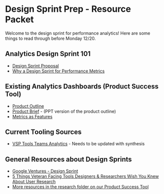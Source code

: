 # Design Sprint Prep - Resource Packet

Welcome to the design sprint for performance analytics! Here are some things to read through before Monday 12/20.

## Analytics Design Sprint 101
- [Design Sprint Proposal](https://docs.google.com/document/d/11BMZwk-cMfVn-H-EUsZmeWmeb4TpRU9ydE2onIz5nOw/edit)
- [Why a Design Sprint for Performance Metrics](https://dsva.slack.com/archives/C010G06KZR6/p1585851794015000)

## Existing Analytics Dashboards (Product Success Tool)

- [Product Outline](https://github.com/department-of-veterans-affairs/va.gov-team/blob/master/products/platform/product-dashboard/product-success-tool-outline.md)
- [Product Brief](https://docs.google.com/presentation/d/1sI32UbQRqpKqOhBT8lkUuOHgfD4UUkV2cd5Pzw1fP9w/edit#slide=id.g76c280c04b_0_21) - (PPT version of the product outline)
- [Metrics as Features](https://docs.google.com/presentation/d/1-6lS9XJ6GuK2QICVEjD1BdhPj8E8paNhB6KjDVwVCG8/edit#slide=id.g7555e84c9b_0_149)

## Current Tooling Sources
- [VSP Tools Teams Analytics](https://docs.google.com/document/d/1x-KKPELAPdADoJfgIZdpUguDmatmLgf8wb1pdsFKKrw/edit#heading=h.42yqnt7rj1tv) - Needs to be updated with synthesis

## General Resources about Design Sprints
- [Google Ventures - Design Sprint](https://github.com/department-of-veterans-affairs/va.gov-team/blob/master/platform/research/discovery-sprints/how-to-run-discovery-sprint.md)
- [5 Things Veteran Facing Tools Designers & Researchers Wish You Knew About User Research](https://github.com/department-of-veterans-affairs/va.gov-team/blob/master/platform/research/discovery-sprints/what-you-should-know-about-research.md)
- [More resources in the research folder on our Product Success Tool](https://github.com/department-of-veterans-affairs/va.gov-team/tree/master/teams/vsp/teams/insights-analytics/research)
